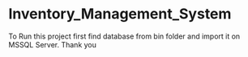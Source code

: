 # Inventory_Management_System
To Run this project first find database from bin folder and import it on MSSQL Server.
Thank you
